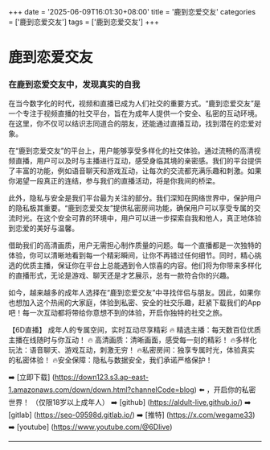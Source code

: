 +++
date = '2025-06-09T16:01:30+08:00'
title = '鹿到恋爱交友'
categories = ['鹿到恋爱交友']
tags = ['鹿到恋爱交友']
+++

# 鹿到恋爱交友

### 在鹿到恋爱交友中，发现真实的自我 

在当今数字化的时代，视频和直播已成为人们社交的重要方式。“鹿到恋爱交友”是一个专注于视频直播的社交平台，旨在为成年人提供一个安全、私密的互动环境。在这里，你不仅可以结识志同道合的朋友，还能通过直播互动，找到潜在的恋爱对象。

在“鹿到恋爱交友”的平台上，用户能够享受多样化的社交体验。通过流畅的高清视频直播，用户可以及时与主播进行互动，感受身临其境的亲密感。我们的平台提供了丰富的功能，例如语音聊天和游戏互动，让每次的交流都充满乐趣和刺激。如果你渴望一段真正的连结，参与我们的直播活动，将是你我间的桥梁。

此外，隐私与安全是我们平台最为关注的部分。我们深知在网络世界中，保护用户的隐私极其重要。“鹿到恋爱交友”提供私密房间功能，确保用户可以享受专属的交流时光。在这个安全可靠的环境中，用户可以进一步探索自我和他人，真正地体验到恋爱的美好与温馨。

借助我们的高清画质，用户无需担心制作质量的问题。每一个直播都是一次独特的体验，你可以清晰地看到每一个精彩瞬间，让你不再错过任何细节。同时，精心挑选的优质主播，保证你在平台上总能遇到令人惊喜的内容。他们将为你带来多样化的直播形式，无论是游戏、聊天还是才艺展示，总有一款符合你的兴趣。

如今，越来越多的成年人选择在“鹿到恋爱交友”中寻找伴侣与朋友。因此，如果你也想加入这个热闹的大家庭，体验到私密、安全的社交乐趣，赶紧下载我们的App吧！每一次互动都将带给你意想不到的体验，开启你独特的社交之旅。

【6D直播】
成年人的专属空间，实时互动尽享精彩
🔥 精选主播：每天数百位优质主播在线随时与你互动！
🔥 高清画质：清晰画面，感受每一刻的精彩！
🔥多样化玩法：语音聊天、游戏互动，刺激无穷！
🔥私密房间：独享专属时光，体验真实的私密体验！
🔥安全保障：隐私与数据安全，我们承诺严格保护！

➡️ [立即下载] (https://down123.s3.ap-east-1.amazonaws.com/down/down.html?channelCode=blog) ⬅️ ，开启你的私密世界！
（仅限18岁以上成年人）
➡️ [github] (https://aldult-live.github.io/)
➡️ [gitlab] (https://seo-09598d.gitlab.io/)
➡️ [推特] (https://x.com/wegame33)
➡️ [youtube] (https://www.youtube.com/@6Dlive)

---
